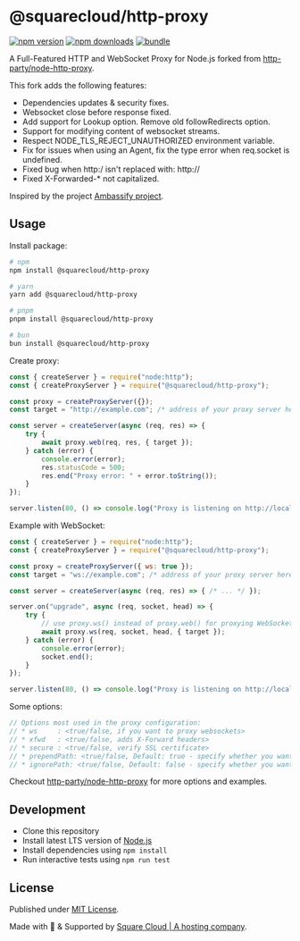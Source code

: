 # @squarecloud/http-proxy

[![npm version][npm-version-src]][npm-version-href]
[![npm downloads][npm-downloads-src]][npm-downloads-href]
[![bundle][bundle-src]][bundle-href]

A Full-Featured HTTP and WebSocket Proxy for Node.js forked from [http-party/node-http-proxy](https://github.com/http-party/node-http-proxy).

This fork adds the following features:

- Dependencies updates & security fixes.
- Websocket close before response fixed.
- Add support for Lookup option. Remove old followRedirects option.
- Support for modifying content of websocket streams.
- Respect NODE_TLS_REJECT_UNAUTHORIZED environment variable.
- Fix for issues when using an Agent, fix the type error when req.socket is undefined.
- Fixed bug when http:/ isn't replaced with: http://
- Fixed X-Forwarded-\* not capitalized.

Inspired by the project [Ambassify project](https://github.com/ambassify/node-http-proxy).

## Usage

Install package:

```sh
# npm
npm install @squarecloud/http-proxy

# yarn
yarn add @squarecloud/http-proxy

# pnpm
pnpm install @squarecloud/http-proxy

# bun
bun install @squarecloud/http-proxy
```

Create proxy:

```js
const { createServer } = require("node:http");
const { createProxyServer } = require("@squarecloud/http-proxy");

const proxy = createProxyServer({});
const target = "http://example.com"; /* address of your proxy server here */

const server = createServer(async (req, res) => {
    try {
        await proxy.web(req, res, { target });
    } catch (error) {
        console.error(error);
        res.statusCode = 500;
        res.end("Proxy error: " + error.toString());
    }
});

server.listen(80, () => console.log("Proxy is listening on http://localhost"));
```

Example with WebSocket:

```js
const { createServer } = require("node:http");
const { createProxyServer } = require("@squarecloud/http-proxy");

const proxy = createProxyServer({ ws: true });
const target = "ws://example.com"; /* address of your proxy server here */

const server = createServer(async (req, res) => { /* ... */ });

server.on("upgrade", async (req, socket, head) => {
    try {
        // use proxy.ws() instead of proxy.web() for proxying WebSocket requests.
        await proxy.ws(req, socket, head, { target });
    } catch (error) {
        console.error(error);
        socket.end();
    }
});

server.listen(80, () => console.log("Proxy is listening on http://localhost"));
```

Some options:

```js
// Options most used in the proxy configuration:
// * ws     : <true/false, if you want to proxy websockets>
// * xfwd   : <true/false, adds X-Forward headers>
// * secure : <true/false, verify SSL certificate>
// * prependPath: <true/false, Default: true - specify whether you want to prepend the target"s path to the proxy path>
// * ignorePath: <true/false, Default: false - specify whether you want to ignore the proxy path of the incoming request>
```

Checkout [http-party/node-http-proxy](https://github.com/http-party/node-http-proxy#options) for more options and examples.

## Development

- Clone this repository
- Install latest LTS version of [Node.js](https://nodejs.org/en/)
- Install dependencies using `npm install`
- Run interactive tests using `npm run test`

## License

Published under [MIT License](./LICENSE).

Made with 💙 & Supported by [Square Cloud | A hosting company](https://squarecloud.app).

<!-- Badges -->

[npm-version-src]: https://img.shields.io/npm/v/@squarecloud/http-proxy?style=flat&colorA=18181B&colorB=2563eb
[npm-version-href]: https://npmjs.com/package/@squarecloud/http-proxy
[npm-downloads-src]: https://img.shields.io/npm/dm/@squarecloud/http-proxy?style=flat&colorA=18181B&colorB=2563eb
[npm-downloads-href]: https://npmjs.com/package/@squarecloud/http-proxy
[bundle-src]: https://img.shields.io/bundlephobia/minzip/@squarecloud/http-proxy?style=flat&colorA=18181B&colorB=2563eb
[bundle-href]: https://bundlephobia.com/result?p=@squarecloud/http-proxy
